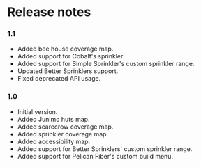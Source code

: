 # Release notes
### 1.1
* Added bee house coverage map.
* Added support for Cobalt's sprinkler.
* Added support for Simple Sprinkler's custom sprinkler range.
* Updated Better Sprinklers support.
* Fixed deprecated API usage.

### 1.0
* Initial version.
* Added Junimo huts map.
* Added scarecrow coverage map.
* Added sprinkler coverage map.
* Added accessibility map.
* Added support for Better Sprinklers' custom sprinkler range.
* Added support for Pelican Fiber's custom build menu.
